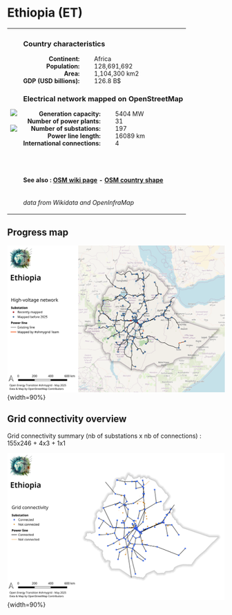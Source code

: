 # Ethiopia (ET)

<table width="90%">
<tr>
<td>
<img src="https://upload.wikimedia.org/wikipedia/commons/7/71/Flag_of_Ethiopia.svg" width="250">
<br><br>
<img src="https://upload.wikimedia.org/wikipedia/commons/d/dd/Ethiopia_%28Africa_orthographic_projection%29.svg" width="250"></td>
<td>
<h3>Country characteristics</h3>
<div style="display: inline-block;text-align:right;margin-right:30px;font-weight: bold;">
Continent:<br>Population:<br>Area:<br>GDP (USD billions):
</div>
<div style="display: inline-block;">
Africa<br>128,691,692<br>1,104,300 km2<br>126.8 B$
</div>
<h3>Electrical network mapped on OpenStreetMap</h3>
<div style="display: inline-block;text-align:right;margin-right:30px;font-weight: bold;">Generation capacity:<br>
Number of power plants:<br>
Number of substations:<br>
Power line length:<br>
International connections:<br>
</div>
<div style="display: inline-block;">5404 MW<br>
31<br>
197<br>
16089 km<br>
4<br>
</div>

<br><br><h4>See also :
<a href="https://wiki.openstreetmap.org/wiki/Power_networks/Ethiopia" target="_blank">OSM wiki page</a> -
<a href="https://openstreetmap.org/relation/192800" target="_blank">OSM country shape</a>
</h4>

<br><i>data from Wikidata and OpenInfraMap</i>
</td>
</tr>
</table>


## Progress map

![Map](../images/maps_countries/ET/high-voltage-network.png){width=90%}



## Grid connectivity overview

Grid connectivity summary (nb of substations x nb of connections) :<br>155x246 + 4x3 + 1x1

![Map](../images/maps_countries/ET/grid-connectivity.png){width=90%}

